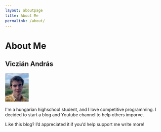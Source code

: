 ```yaml
---
layout: aboutpage
title: About Me
permalink: /about/
---
```


# About Me

## Viczián András

<img src="picture_of_me.jpg" width="15%" height="15%"/>

I'm a hungarian highschool student, and I love competitive programming. I decided to start a blog and Youtube channel to help others imporve.

Like this blog? I’d appreciated it if you’d help support me write more!
